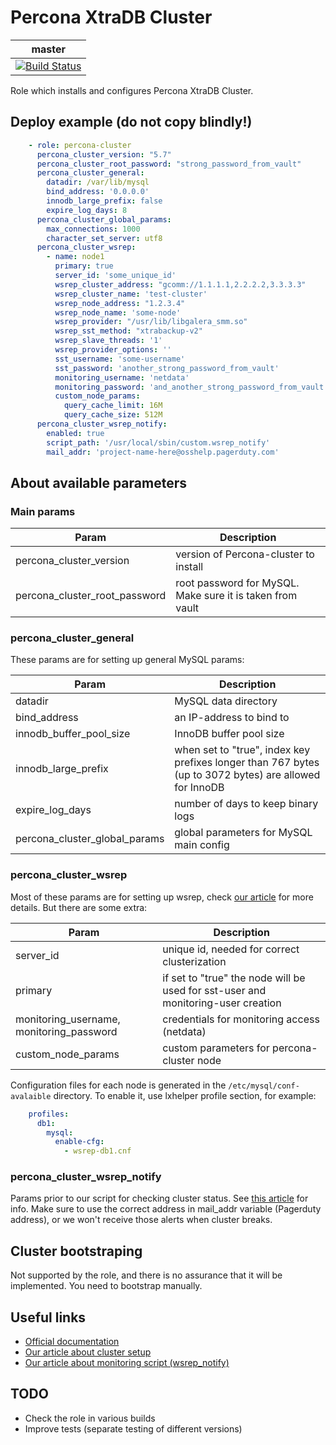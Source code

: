 # Percona XtraDB Cluster

| master |
| -------- |
| [![Build Status](https://drone.osshelp.ru/api/badges/ansible/percona-cluster/status.svg)](https://drone.osshelp.ru/ansible/percona-cluster) |

Role which installs and configures Percona XtraDB Cluster.

## Deploy example (do not copy blindly!)

```yaml
    - role: percona-cluster
      percona_cluster_version: "5.7"
      percona_cluster_root_password: "strong_password_from_vault"
      percona_cluster_general:
        datadir: /var/lib/mysql
        bind_address: '0.0.0.0'
        innodb_large_prefix: false
        expire_log_days: 8
      percona_cluster_global_params:
        max_connections: 1000
        character_set_server: utf8
      percona_cluster_wsrep:
        - name: node1
          primary: true
          server_id: 'some_unique_id'
          wsrep_cluster_address: "gcomm://1.1.1.1,2.2.2.2,3.3.3.3"
          wsrep_cluster_name: 'test-cluster'
          wsrep_node_address: "1.2.3.4"
          wsrep_node_name: 'some-node'
          wsrep_provider: "/usr/lib/libgalera_smm.so"
          wsrep_sst_method: "xtrabackup-v2"
          wsrep_slave_threads: '1'
          wsrep_provider_options: ''
          sst_username: 'some-username'
          sst_password: 'another_strong_password_from_vault'
          monitoring_username: 'netdata'
          monitoring_password: 'and_another_strong_password_from_vault'
          custom_node_params:
            query_cache_limit: 16M
            query_cache_size: 512M
      percona_cluster_wsrep_notify:
        enabled: true
        script_path: '/usr/local/sbin/custom.wsrep_notify'
        mail_addr: 'project-name-here@osshelp.pagerduty.com'
```

## About available parameters

### Main params

| Param | Description |
| -------- | -------- |
| percona_cluster_version | version of Percona-cluster to install|
| percona_cluster_root_password | root password for MySQL. Make sure it is taken from vault|

### percona_cluster_general

These params are for setting up general MySQL params:

| Param | Description |
| -------- | -------- |
| datadir | MySQL data directory |
| bind_address | an IP-address to bind to |
| innodb_buffer_pool_size | InnoDB buffer pool size |
| innodb_large_prefix | when set to "true", index key prefixes longer than 767 bytes (up to 3072 bytes) are allowed for InnoDB |
| expire_log_days | number of days to keep binary logs |
| percona_cluster_global_params | global parameters for MySQL main config |

### percona_cluster_wsrep

Most of these params are for setting up wsrep, check [our article](https://oss.help/kb278) for more details. But there are some extra:

| Param | Description |
| -------- | -------- |
| server_id | unique id, needed for correct clusterization |
| primary | if set to "true" the node will be used for sst-user and monitoring-user creation |
| monitoring_username, monitoring_password | credentials for monitoring access (netdata) |
| custom_node_params | custom parameters for percona-cluster node |

Configuration files for each node is generated in the `/etc/mysql/conf-avalaible` directory. To enable it, use lxhelper profile section, for example:

```yaml
    profiles:
      db1:
        mysql:
          enable-cfg:
            - wsrep-db1.cnf
```

### percona_cluster_wsrep_notify

Params prior to our script for checking cluster status. See [this article](https://oss.help/kb2176) for info. Make sure to use the correct address in mail_addr variable (Pagerduty address), or we won't receive those alerts when cluster breaks.

## Cluster bootstraping

Not supported by the role, and there is no assurance that it will be implemented. You need to bootstrap manually.

## Useful links

- [Official documentation](https://www.percona.com/software/documentation)
- [Our article about cluster setup](https://oss.help/kb278)
- [Our article about monitoring script (wsrep_notify)](https://oss.help/kb2176)

## TODO

- Check the role in various builds
- Improve tests (separate testing of different versions)
